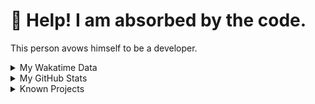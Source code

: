# 🥺 Help! I am absorbed by the code. 

This person avows himself to be a developer.

<details>

<summary>My Wakatime Data</summary>

<!--START_SECTION:waka-->
![Lines of code](https://img.shields.io/badge/From%20Hello%20World%20I%27ve%20Written-7.4%20million%20lines%20of%20code-blue)

**🐱 My GitHub Data** 

> 📦 691.7 kB Used in GitHub's Storage 
 > 
> 🏆 1,130 Contributions in the Year 2023
 > 
> 🚫 Not Opted to Hire
 > 
> 📜 81 Public Repositories 
 > 
> 🔑 20 Private Repositories 
 > 
**I'm an Early 🐤** 

```text
🌞 Morning                1563 commits        ██████░░░░░░░░░░░░░░░░░░░   24.07 % 
🌆 Daytime                2659 commits        ██████████░░░░░░░░░░░░░░░   40.95 % 
🌃 Evening                2202 commits        ████████░░░░░░░░░░░░░░░░░   33.91 % 
🌙 Night                  69 commits          ░░░░░░░░░░░░░░░░░░░░░░░░░   01.06 % 
```
📅 **I'm Most Productive on Wednesday** 

```text
Monday                   753 commits         ███░░░░░░░░░░░░░░░░░░░░░░   11.60 % 
Tuesday                  1094 commits        ████░░░░░░░░░░░░░░░░░░░░░   16.85 % 
Wednesday                1113 commits        ████░░░░░░░░░░░░░░░░░░░░░   17.14 % 
Thursday                 881 commits         ███░░░░░░░░░░░░░░░░░░░░░░   13.57 % 
Friday                   976 commits         ████░░░░░░░░░░░░░░░░░░░░░   15.03 % 
Saturday                 907 commits         ███░░░░░░░░░░░░░░░░░░░░░░   13.97 % 
Sunday                   769 commits         ███░░░░░░░░░░░░░░░░░░░░░░   11.84 % 
```


**I Mostly Code in Go** 

```text
Go                       34 repos            █████████░░░░░░░░░░░░░░░░   35.42 % 
Python                   22 repos            ██████░░░░░░░░░░░░░░░░░░░   22.92 % 
HTML                     6 repos             ██░░░░░░░░░░░░░░░░░░░░░░░   06.25 % 
Dart                     2 repos             █░░░░░░░░░░░░░░░░░░░░░░░░   02.08 % 
TypeScript               1 repo              ░░░░░░░░░░░░░░░░░░░░░░░░░   01.04 % 
```




 Last Updated on 27/08/2023 01:14:04 UTC
<!--END_SECTION:waka-->

</details>

<details>
 
 <summary>My GitHub Stats</summary>

[![CDFMLR's github stats](https://github-readme-stats.vercel.app/api?username=cdfmlr&count_private=true&show_icons=true)](https://github.com/anuraghazra/github-readme-stats)
 
</details>

<details>

<summary>Known Projects</summary>

[![Star History Chart](https://api.star-history.com/svg?repos=cdfmlr/pyflowchart,cdfmlr/muvtuber,cdfmlr/crud,cdfmlr/murecom-verse-1,cdfmlr/murecom-intro&type=Date)](https://star-history.com/#cdfmlr/pyflowchart&cdfmlr/muvtuber&cdfmlr/crud&cdfmlr/murecom-verse-1&cdfmlr/murecom-intro&Date)

 </details>
